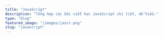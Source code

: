 ```yaml
---
title: "JavaScript"
description: "Tổng hợp các bài viết học JavaScript chi tiết, dễ hiểu."
type: "blog"
featured_image: "/images/jascr.png"
slug: "javascript"
---
```


